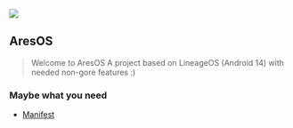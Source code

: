 <img src="https://raw.github.com/AresOS-AOSP/manifest/14/ares.jpg">

AresOS
---------------

> Welcome to AresOS
> A project based on LineageOS (Android 14) with needed non-gore features :)

 ### Maybe what you need

- [Manifest](https://github.com/AresOS-AOSP/manifest)
